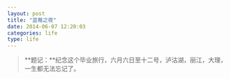 ```yaml
---
layout: post
title: "蓝莓之夜"
date: 2014-06-07 12:20:03
categories: life
type: life
---
```


>**题记：**纪念这个毕业旅行，六月六日至十二号，泸沽湖，丽江，大理，一生都无法忘记了。

